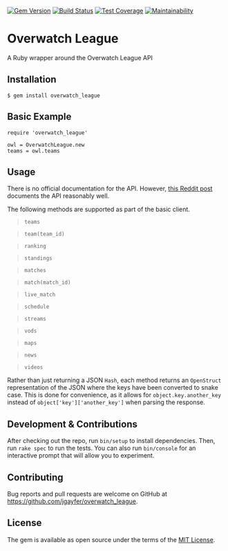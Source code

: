 [![Gem Version](https://badge.fury.io/rb/overwatch_league.svg)](https://badge.fury.io/rb/overwatch_league)
[![Build Status](https://travis-ci.org/jgayfer/overwatch_league.svg?branch=master)](https://travis-ci.org/jgayfer/overwatch_league)
[![Test Coverage](https://api.codeclimate.com/v1/badges/398b860d65874c9ea715/test_coverage)](https://codeclimate.com/github/jgayfer/overwatch_league/test_coverage)
[![Maintainability](https://api.codeclimate.com/v1/badges/398b860d65874c9ea715/maintainability)](https://codeclimate.com/github/jgayfer/overwatch_league/maintainability)

# Overwatch League

A Ruby wrapper around the Overwatch League API

## Installation
    $ gem install overwatch_league

## Basic Example

```
require 'overwatch_league'

owl = OverwatchLeague.new
teams = owl.teams
```

## Usage

There is no official documentation for the API. However, [this Reddit post](https://www.reddit.com/r/Competitiveoverwatch/comments/7p0e8d/owl_api_analysis/) documents the API reasonably well.

The following methods are supported as part of the basic client.

> `teams`

> `team(team_id)`

> `ranking`

> `standings`

> `matches`

> `match(match_id)`

> `live_match` 

> `schedule`

> `streams`

> `vods`

> `maps`

> `news`

> `videos`

Rather than just returning a JSON `Hash`, each method returns an `OpenStruct` representation of the JSON where the keys have been converted to snake case. This is done for convenience, as it allows for `object.key.another_key` instead of `object['key']['another_key']` when parsing the response.

## Development & Contributions

After checking out the repo, run `bin/setup` to install dependencies. Then, run `rake spec` to run the tests. You can also run `bin/console` for an interactive prompt that will allow you to experiment.

## Contributing

Bug reports and pull requests are welcome on GitHub at https://github.com/jgayfer/overwatch_league.

## License

The gem is available as open source under the terms of the [MIT License](http://opensource.org/licenses/MIT).

